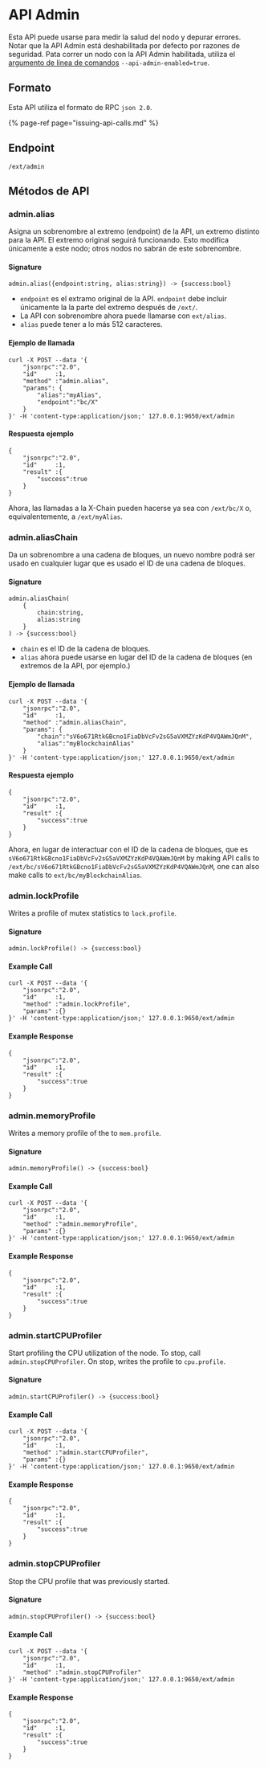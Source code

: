 # API Admin

Esta API puede usarse para medir la salud del nodo y depurar errores. Notar que la API Admin está deshabilitada por defecto por razones de seguridad. Pata correr un nodo con la API Admin habilitada, utiliza el [argumento de línea de comandos](../references/command-line-interface.md) `--api-admin-enabled=true`.

## Formato

Esta API utiliza el formato de RPC `json 2.0`.

{% page-ref page="issuing-api-calls.md" %}

## Endpoint

```text
/ext/admin
```

## Métodos de API 

### admin.alias

Asigna un sobrenombre al extremo (endpoint) de la API, un extremo distinto para la API. El  extremo original seguirá funcionando. Esto modifica únicamente a este nodo; otros nodos no sabrán de este sobrenombre.

#### **Signature**

```text
admin.alias({endpoint:string, alias:string}) -> {success:bool}
```

* `endpoint` es el extramo original de la API. `endpoint` debe incluir únicamente la la parte del extremo después de `/ext/`.
* La API con sobrenombre ahora puede llamarse con `ext/alias`.
* `alias` puede tener a lo más 512 caracteres.

#### **Ejemplo de llamada**

```text
curl -X POST --data '{
    "jsonrpc":"2.0",
    "id"     :1,
    "method" :"admin.alias",
    "params": {
        "alias":"myAlias",
        "endpoint":"bc/X"
    }
}' -H 'content-type:application/json;' 127.0.0.1:9650/ext/admin
```

#### **Respuesta ejemplo**

```text
{
    "jsonrpc":"2.0",
    "id"     :1,
    "result" :{
        "success":true
    }
}
```

Ahora, las llamadas a la X-Chain pueden hacerse ya sea con `/ext/bc/X` o, equivalentemente, a `/ext/myAlias`.

### admin.aliasChain

Da un sobrenombre a una cadena de bloques, un nuevo nombre podrá ser usado en cualquier lugar que es usado el ID de una cadena de bloques.

#### **Signature**

```text
admin.aliasChain(
    {
        chain:string,
        alias:string
    }
) -> {success:bool}
```

* `chain` es el ID de la cadena de bloques.
* `alias` ahora puede usarse en lugar del ID de la cadena de bloques \(en extremos de la API, por ejemplo.\)

#### **Ejemplo de llamada**

```text
curl -X POST --data '{
    "jsonrpc":"2.0",
    "id"     :1,
    "method" :"admin.aliasChain",
    "params": {
        "chain":"sV6o671RtkGBcno1FiaDbVcFv2sG5aVXMZYzKdP4VQAWmJQnM",
        "alias":"myBlockchainAlias"
    }
}' -H 'content-type:application/json;' 127.0.0.1:9650/ext/admin
```

#### **Respuesta ejemplo**

```text
{
    "jsonrpc":"2.0",
    "id"     :1,
    "result" :{
        "success":true
    }
}
```

Ahora, en lugar de interactuar con el ID de la cadena de bloques, que es `sV6o671RtkGBcno1FiaDbVcFv2sG5aVXMZYzKdP4VQAWmJQnM` by making API calls to `/ext/bc/sV6o671RtkGBcno1FiaDbVcFv2sG5aVXMZYzKdP4VQAWmJQnM`, one can also make calls to `ext/bc/myBlockchainAlias`.

### admin.lockProfile

Writes a profile of mutex statistics to `lock.profile`.

#### **Signature**

```text
admin.lockProfile() -> {success:bool}
```

#### **Example Call**

```text
curl -X POST --data '{
    "jsonrpc":"2.0",
    "id"     :1,
    "method" :"admin.lockProfile",
    "params" :{}
}' -H 'content-type:application/json;' 127.0.0.1:9650/ext/admin
```

#### **Example Response**

```text
{
    "jsonrpc":"2.0",
    "id"     :1,
    "result" :{
        "success":true
    }
}
```

### admin.memoryProfile

Writes a memory profile of the to `mem.profile`.

#### **Signature**

```text
admin.memoryProfile() -> {success:bool}
```

#### **Example Call**

```text
curl -X POST --data '{
    "jsonrpc":"2.0",
    "id"     :1,
    "method" :"admin.memoryProfile",
    "params" :{}
}' -H 'content-type:application/json;' 127.0.0.1:9650/ext/admin
```

#### **Example Response**

```text
{
    "jsonrpc":"2.0",
    "id"     :1,
    "result" :{
        "success":true
    }
}
```

### admin.startCPUProfiler

Start profiling the CPU utilization of the node. To stop, call `admin.stopCPUProfiler`. On stop, writes the profile to `cpu.profile`.

#### **Signature**

```text
admin.startCPUProfiler() -> {success:bool}
```

#### **Example Call**

```text
curl -X POST --data '{
    "jsonrpc":"2.0",
    "id"     :1,
    "method" :"admin.startCPUProfiler",
    "params" :{}
}' -H 'content-type:application/json;' 127.0.0.1:9650/ext/admin
```

#### **Example Response**

```text
{
    "jsonrpc":"2.0",
    "id"     :1,
    "result" :{
        "success":true
    }
}
```

### admin.stopCPUProfiler

Stop the CPU profile that was previously started.

#### **Signature**

```text
admin.stopCPUProfiler() -> {success:bool}
```

#### **Example Call**

```text
curl -X POST --data '{
    "jsonrpc":"2.0",
    "id"     :1,
    "method" :"admin.stopCPUProfiler"
}' -H 'content-type:application/json;' 127.0.0.1:9650/ext/admin
```

#### **Example Response**

```text
{
    "jsonrpc":"2.0",
    "id"     :1,
    "result" :{
        "success":true
    }
}
```

<!--stackedit_data:
eyJoaXN0b3J5IjpbLTE5Nzc1OTM2NDksLTE2OTcxNTAxMywxMT
cyMjI0NzQsLTIxNDA1MTQyMTAsNTUyMTc3NzUwXX0=
-->